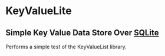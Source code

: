 # KeyValueLite

Simple Key Value Data Store Over [SQLite](https://github.com/dbuksbaum/KeyValueLite)
------------------------------------------------------------------------------------

Performs a simple test of the KeyValueList library.
